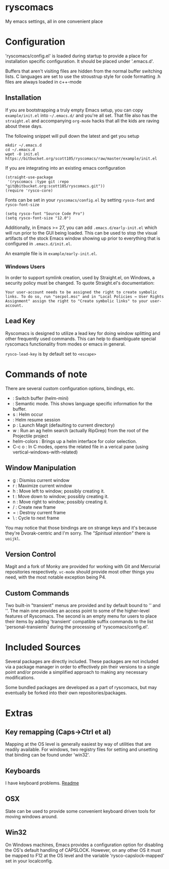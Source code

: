 ryscomacs
=========

My emacs settings, all in one convenient place

# Configuration
'ryscomacs/config.el' is loaded during startup to provide a place for installation specific configuration.  It should be placed under '.emacs.d'.

Buffers that aren't visiting files are hidden from the normal buffer switching lists.
C languages are set to use the stroustrup style for code formatting
.h files are always loaded in c++-mode

## Installation
If you are bootstrapping a truly empty Emacs setup, you can copy `example/init.el` into `~/.emacs.d/` and you're all set.  That file also has the `straight.el` and accompanying `org-mode` hacks that all the kids are raving about these days.

The following snippet will pull down the latest and get you setup

``` shell
mkdir ~/.emacs.d
cd ~/.emacs.d
wget -O init.el https://bitbucket.org/scott105/ryscomacs/raw/master/example/init.el
```

If you are integrating into an existing emacs configuration
``` emacs-lisp
(straight-use-package
 '(ryscomacs :type git :repo "git@bitbucket.org:scott105/ryscomacs.git"))
(require 'rysco-core)
```

Fonts can be set in your `ryscomacs/config.el` by setting `rysco-font` and `rysco-font-size`
``` emacs-lisp
(setq rysco-font "Source Code Pro")
(setq rysco-font-size "12.0")
```

Additionally, in Emacs >= 27, you can add `.emacs.d/early-init.el` which will run prior to the GUI being loaded. This can be used to stop the visual artifacts of the stock Emacs window showing up prior to everything that is configured in `.emacs.d/init.el`.

An example file is in `example/early-init.el`.

### Windows Users
In order to support symlink creation, used by Straight.el, on Windows, a security policy must be changed.
To quote Straight.el's documentation:

``` text
Your user-account needs to be assigned the right to create symbolic links. To do so, run "secpol.msc" and in "Local Policies → User Rights Assignment" assign the right to "Create symbolic links" to your user-account.
```

## Lead Key
Ryscomacs is designed to utilize a lead key for doing window splitting and other frequently used commands.  This can help to disambiguate special ryscomacs functionality from modes or emacs in general.

`rysco-lead-key` is by default set to `<escape>`

# Commands of note
There are several custom configuration options, bindings, etc.

* <LEAD><LEAD> :  Switch buffer (helm-mini)
* <LEAD><SPC> :  Semantic mode.  This shows language specific information for the buffer.
* <LEAD>s :  Helm occur
* <LEAD><RET> :  Helm resume session
* <LEAD>p : Launch Magit (defaulting to current directory)
* <LEAD>w : Run an ag helm search (actually RipGrep) from the root of the Projectile project
* helm-colors :  Brings up a helm interface for color selection.
* C-c o :  In C modes, opens the related file in a verical pane (using vertical-windows-with-related)

## Window Manipulation
* <LEAD>g : Dismiss current window
* <LEAD>r : Maximize current window
* <LEAD>h : Move left to window; possibly creating it.
* <LEAD>t : Move down to window; possibly creating it.
* <LEAD>n : Move right to window; possibly creating it.
* <LEAD>/ : Create new frame
* <LEAD>= : Destroy current frame
* <LEAD>\ : Cycle to next frame

You may notice that those bindings are on strange keys and it's because they're Dvorak-centric and I'm sorry.
The *"Spiritual intention"* there is `uoijkl`.

## Version Control
Magit and a fork of Monky are provided for working with Git and Mercurial repositories respectively.
`vc-mode` should provide most other things you need, with the most notable exception being P4.

## Custom Commands
Two built-in "transient" menus are provided and by default bound to '<lead><lead>' and '<lead><tab>'.
The main one provides an access point to some of the higher-level features of Ryscomacs.
The second is an empty menu for users to place their items by adding 'transient' compatible suffix commands to the list 'personal-transients' during the processing of 'ryscomacs/config.el'.

# Included Sources
Several packages are directly included.
These packages are not included via a package manager in order to effectively pin their versions to a single point and/or provide a simplified approach to making any necessary modifications.

Some bundled packages are developed as a part of ryscomacs, but may eventually be forked into their own repositories/packages.

# Extras
## Key remapping (Caps->Ctrl et al)
Mapping at the OS level is generally easiest by way of utilities that are readily available.
For windows, two registry files for setting and unsetting that binding can be found under 'win32'.

## Keyboards
I have keyboard problems. [Readme](extras/keyboard/README.md)

## OSX
Slate can be used to provide some convenient keyboard driven tools for moving windows around.

## Win32
On Windows machines, Emacs provides a configuration option for disabling the OS's default handling of CAPSLOCK.  However, on any other OS it must be mapped to F12 at the OS level and the variable 'rysco-capslock-mapped' set in your localconfig.
